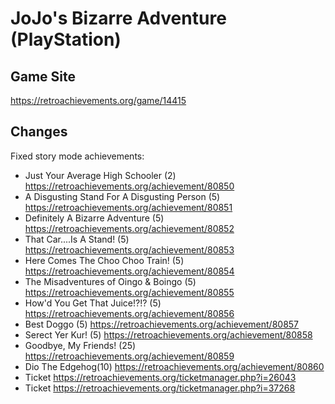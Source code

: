 # JoJo's Bizarre Adventure (PlayStation)

## Game Site
https://retroachievements.org/game/14415

## Changes
Fixed story mode achievements:
* Just Your Average High Schooler (2) https://retroachievements.org/achievement/80850
* A Disgusting Stand For A Disgusting Person (5) https://retroachievements.org/achievement/80851
* Definitely A Bizarre Adventure (5) https://retroachievements.org/achievement/80852
* That Car....Is A Stand! (5) https://retroachievements.org/achievement/80853
* Here Comes The Choo Choo Train! (5) https://retroachievements.org/achievement/80854
* The Misadventures of Oingo & Boingo (5) https://retroachievements.org/achievement/80855
* How'd You Get That Juice!?!? (5) https://retroachievements.org/achievement/80856
* Best Doggo (5) https://retroachievements.org/achievement/80857
* Serect Yer Kur! (5) https://retroachievements.org/achievement/80858
* Goodbye, My Friends! (25) https://retroachievements.org/achievement/80859
* Dio The Edgehog(10) https://retroachievements.org/achievement/80860
* Ticket https://retroachievements.org/ticketmanager.php?i=26043
* Ticket https://retroachievements.org/ticketmanager.php?i=37268